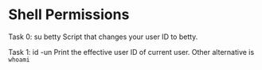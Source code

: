 # Shell Permissions

Task 0:
	 su betty
	 Script that changes your user ID to betty. 

Task 1:
	 id -un
	 Print the effective user ID of current user. Other alternative is `whoami`
